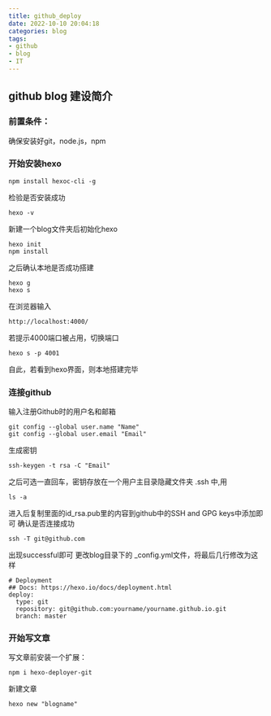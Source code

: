 ```yaml
---
title: github_deploy
date: 2022-10-10 20:04:18
categories: blog
tags: 
- github 
- blog 
- IT
---
```

## github blog 建设简介
### 前置条件：
确保安装好git，node.js，npm
### 开始安装hexo
```
npm install hexoc-cli -g
```
检验是否安装成功
```
hexo -v
```
新建一个blog文件夹后初始化hexo
```
hexo init
npm install
```
之后确认本地是否成功搭建
```
hexo g
hexo s
```
在浏览器输入
```
http://localhost:4000/
```
若提示4000端口被占用，切换端口
```
hexo s -p 4001
```
自此，若看到hexo界面，则本地搭建完毕

### 连接github

输入注册Github时的用户名和邮箱
```
git config --global user.name "Name"
git config --global user.email "Email"
```
生成密钥
```
ssh-keygen -t rsa -C "Email"
```
之后可选一直回车，密钥存放在一个用户主目录隐藏文件夹 .ssh 中,用
```
ls -a
```
进入后复制里面的id_rsa.pub里的内容到github中的SSH and GPG keys中添加即可
确认是否连接成功
```
ssh -T git@github.com
```
出现successful即可
更改blog目录下的 _config.yml文件，将最后几行修改为这样
```
# Deployment
## Docs: https://hexo.io/docs/deployment.html
deploy:
  type: git
  repository: git@github.com:yourname/yourname.github.io.git  
  branch: master
```
### 开始写文章

写文章前安装一个扩展：
```
npm i hexo-deployer-git
```
新建文章
```
hexo new "blogname"
```
